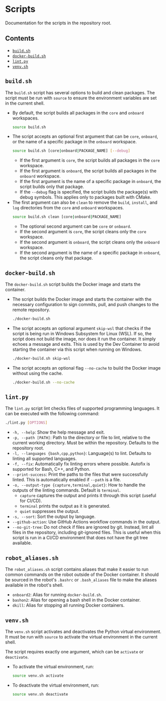 # Scripts

Documentation for the scripts in the repository root.

## Contents
- [`build.sh`](#buildsh)
- [`docker-build.sh`](#docker-buildsh)
- [`lint.py`](#lintpy)
- [`venv.sh`](#venvsh)

## `build.sh`
The `build.sh` script has several options to build and clean packages. The script must be run with `source` to ensure the environment variables are set in the current shell.
- By default, the script builds all packages in the `core` and `onboard` workspaces.
    ```bash
    source build.sh
    ```
- The script accepts an optional first argument that can be `core`, `onboard`, or the name of a specific package in the `onboard` workspace.
    ```bash
    source build.sh [core|onboard|PACKAGE_NAME] [--debug]
    ```
    - If the first argument is `core`, the script builds all packages in the `core` workspace.
    - If the first argument is `onboard`, the script builds all packages in the `onboard` workspace.
    - If the first argument is the name of a specific package in `onboard`, the script builds only that package.
    - If the `--debug` flag is specified, the script builds the package(s) with debug symbols. This applies only to packages built with CMake.
- The first argument can also be `clean` to remove the `build`, `install`, and `log` directories from the `core` and `onboard` workspaces.
    ```bash
    source build.sh clean [core|onboard|PACKAGE_NAME]
    ```
    - The optional second argument can be `core` or `onboard`.
    - If the second argument is `core`, the script cleans only the `core` workspace.
    - If the second argument is `onboard`, the script cleans only the `onboard` workspace.
    - If the second argument is the name of a specific package in `onboard`, the script cleans only that package.

## `docker-build.sh`
The `docker-build.sh` script builds the Docker image and starts the container.
- The script builds the Docker image and starts the container with the necessary configuration to sign commits, pull, and push changes to the remote repository.
    ```bash
    ./docker-build.sh
    ```
- The script accepts an optional argument `skip-wsl` that checks if the script is being run in Windows Subsystem for Linux (WSL). If so, the script does not build the image, nor does it run the container. It simply echoes a message and exits. This is used by the Dev Container to avoid starting the container via this script when running on Windows.
    ```bash
    ./docker-build.sh skip-wsl
    ```
- The script accepts an optional flag `--no-cache` to build the Docker image without using the cache.
    ```bash
    ./docker-build.sh --no-cache
    ```

## `lint.py`
The `lint.py` script lint checks files of supported programming languages. It can be executed with the following command:
```bash
./lint.py [OPTIONS]
```
- `-h, --help`: Show the help message and exit.
- `-p, --path [PATH]`: Path to the directory or file to lint, relative to the current working directory. Must be within the repository. Defaults to the repository root.
- `-l, --languages {bash,cpp,python}`: Language(s) to lint. Defaults to linting all supported languages.
- `-f, --fix`: Automatically fix linting errors where possible. Autofix is supported for Bash, C++, and Python.
- `--print-success`: Print the paths to the files that were successfully linted. This is automatically enabled if `--path` is a file.
- `-o, --output-type {capture,terminal,quiet}`: How to handle the outputs of the linting commands. Default is `terminal`.
    - `capture` captures the output and prints it through this script (useful for CI/CD).
    - `terminal` prints the output as it is generated.
    - `quiet` suppresses the output.
- `-s, --sort`: Sort the output by language.
- `--github-action`: Use GitHub Actions workflow commands in the output.
- `--no-git-tree`: Do not check if files are ignored by git. Instead, lint all files in the repository, including git-ignored files. This is useful when this script is run in a CI/CD environment that does not have the git tree available.

## `robot_aliases.sh`
The `robot_aliases.sh` script contains aliases that make it easier to run common commands on the robot outside of the Docker container. It should be sourced in the robot's `.bashrc` or `.bash_aliases` file to make the aliases available in the robot's shell.
- `onboard2`: Alias for running `docker-build.sh`.
- `bashon2`: Alias for opening a bash shell in the Docker container.
- `dkill`: Alias for stopping all running Docker containers.

## `venv.sh`
The `venv.sh` script activates and deactivates the Python virtual environment. It must be run with `source` to activate the virtual environment in the current shell.

The script requires exactly one argument, which can be `activate` or `deactivate`.
- To activate the virtual environment, run:
    ```bash
    source venv.sh activate
    ```
- To deactivate the virtual environment, run:
    ```bash
    source venv.sh deactivate
    ```